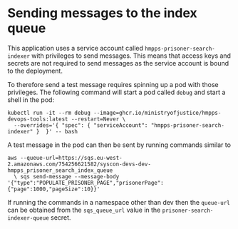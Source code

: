 # Sending messages to the index queue
This application uses a service account called `hmpps-prisoner-search-indexer` with privileges to send messages.
This means that access keys and secrets are not required to send messages as the service account is bound to the
deployment.

To therefore send a test message requires spinning up a pod with those privileges.  The following command will start a
pod called `debug` and start a shell in the pod:
```shell
kubectl run -it --rm debug --image=ghcr.io/ministryofjustice/hmpps-devops-tools:latest --restart=Never \
  --overrides='{ "spec": { "serviceAccount": "hmpps-prisoner-search-indexer" }  }' -- bash
```

A test message in the pod can then be sent by running commands similar to
```shell
aws --queue-url=https://sqs.eu-west-2.amazonaws.com/754256621582/syscon-devs-dev-hmpps_prisoner_search_index_queue
  \ sqs send-message --message-body '{"type":"POPULATE_PRISONER_PAGE","prisonerPage":{"page":1000,"pageSize":10}}'
```
If running the commands in a namespace other than dev then the `queue-url` can be obtained from the `sqs_queue_url`
value in the `prisoner-search-indexer-queue` secret.
